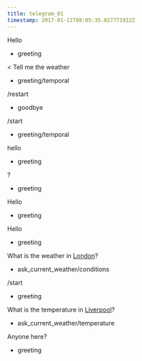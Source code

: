 ```yaml
---
title: telegram_01
timestamp: 2017-01-11T08:05:35.027771922Z
---
```


Hello
* greeting

< Tell me the weather
* greeting/temporal

/restart
* goodbye

/start
* greeting/temporal

hello
* greeting

?
* greeting

Hello
* greeting

Hello
* greeting

What is the weather in [London](city)?
* ask_current_weather/conditions

/start
* greeting

What is the temperature in [Liverpool](city)?
* ask_current_weather/temperature

Anyone here?
* greeting
